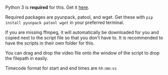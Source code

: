 Python 3 is **required** for this. Get it [here](https://www.python.org/).

Required packages are pyunpack, patool, and wget.
Get these with ``pip install pyunpack patool wget`` in your preferred terminal.

If you are missing ffmpeg, it will automatically be downloaded for you and copied next to the script file so that you don't have to.
It is recommended to have the scripts in their own folder for this.

You can drag and drop the video file onto the window of the script to drop the filepath in easily.

Timecode format for start and end times are ```hh:mm:ss```
